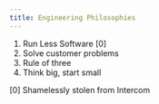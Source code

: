 ```yaml
---
title: Engineering Philosophies
---
```


1. Run Less Software [0]
2. Solve customer problems
3. Rule of three
4. Think big, start small

[0] Shamelessly stolen from Intercom
